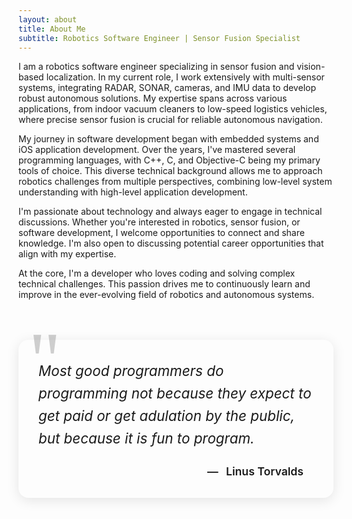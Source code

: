 ```yaml
---
layout: about
title: About Me
subtitle: Robotics Software Engineer | Sensor Fusion Specialist
---
```


<style>
    .quote-container {
        position: relative;
        margin: 4rem 0;
        padding: 2rem;
        background: linear-gradient(135deg, var(--card-background) 0%, var(--background-color) 100%);
        border-radius: 1rem;
        box-shadow: 0 4px 20px rgba(0, 0, 0, 0.1);
    }

    .quote-container::before {
        content: '"';
        position: absolute;
        top: -2rem;
        left: 1rem;
        font-size: 8rem;
        font-family: Georgia, serif;
        color: var(--primary-color);
        opacity: 0.2;
        line-height: 1;
    }

    .quote-text {
        font-size: 1.4rem;
        line-height: 1.6;
        color: var(--text-color);
        font-style: italic;
        margin-bottom: 1.5rem;
        position: relative;
        z-index: 1;
    }

    .quote-author {
        text-align: right;
        font-size: 1.1rem;
        color: var(--primary-color);
        font-weight: 600;
        position: relative;
        padding-right: 1rem;
    }

    .quote-author::before {
        content: '—';
        margin-right: 0.5rem;
        color: var(--text-color);
    }

    @media (max-width: 768px) {
        .quote-container {
            margin: 3rem 0;
            padding: 1.5rem;
        }

        .quote-text {
            font-size: 1.2rem;
        }

        .quote-container::before {
            font-size: 6rem;
            top: -1.5rem;
        }
    }
</style>

I am a robotics software engineer specializing in sensor fusion and vision-based localization. In my current role, I work extensively with multi-sensor systems, integrating RADAR, SONAR, cameras, and IMU data to develop robust autonomous solutions. My expertise spans across various applications, from indoor vacuum cleaners to low-speed logistics vehicles, where precise sensor fusion is crucial for reliable autonomous navigation.

My journey in software development began with embedded systems and iOS application development. Over the years, I've mastered several programming languages, with C++, C, and Objective-C being my primary tools of choice. This diverse technical background allows me to approach robotics challenges from multiple perspectives, combining low-level system understanding with high-level application development.

I'm passionate about technology and always eager to engage in technical discussions. Whether you're interested in robotics, sensor fusion, or software development, I welcome opportunities to connect and share knowledge. I'm also open to discussing potential career opportunities that align with my expertise.

At the core, I'm a developer who loves coding and solving complex technical challenges. This passion drives me to continuously learn and improve in the ever-evolving field of robotics and autonomous systems.

<div class="quote-container">
    <div class="quote-text">
  Most good programmers do programming not because they expect to get paid or get adulation by the public, but because it is fun to program.
    </div>
    <div class="quote-author">
        Linus Torvalds
    </div>
</div>   